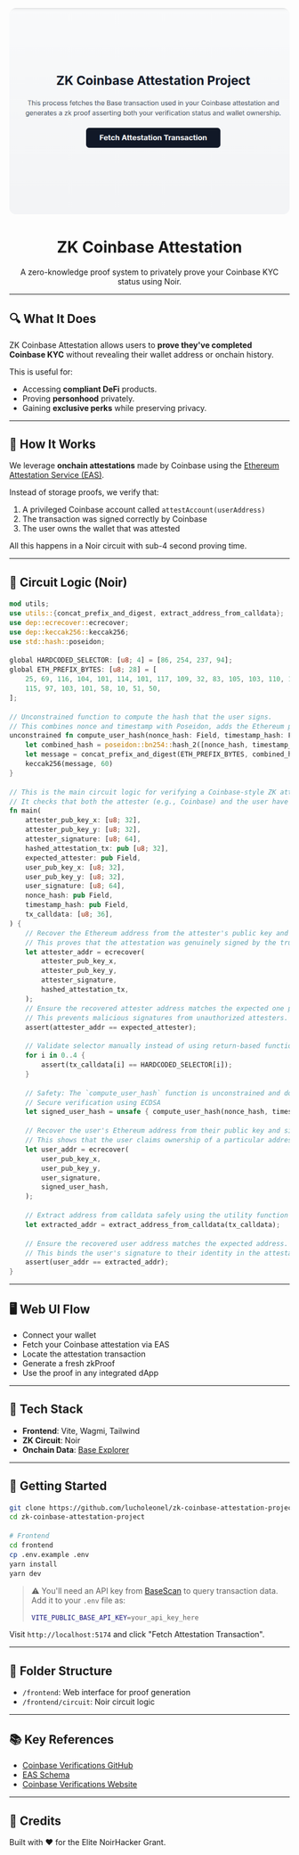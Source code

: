 <p align="center">
  <img src="frontend/public/landing.png" alt="ZK Coinbase Attestation Screenshot" style="max-width: 100%; border-radius: 12px;" />
</p>

<h1 align="center">ZK Coinbase Attestation</h1>

<p align="center">
  A zero-knowledge proof system to privately prove your Coinbase KYC status using Noir.
</p>

---

## 🔍 What It Does

ZK Coinbase Attestation allows users to **prove they've completed Coinbase KYC** without revealing their wallet address or onchain history.

This is useful for:

- Accessing **compliant DeFi** products.
- Proving **personhood** privately.
- Gaining **exclusive perks** while preserving privacy.

---

## 🧪 How It Works

We leverage **onchain attestations** made by Coinbase using the [Ethereum Attestation Service (EAS)](https://base.easscan.org/schema/view/0xf8b05c79f090979bf4a80270aba232dff11a10d9ca55c4f88de95317970f0de9).

Instead of storage proofs, we verify that:

1. A privileged Coinbase account called `attestAccount(userAddress)`
2. The transaction was signed correctly by Coinbase
3. The user owns the wallet that was attested

All this happens in a Noir circuit with sub-4 second proving time.

---

## 🔧 Circuit Logic (Noir)

```rust
mod utils;
use utils::{concat_prefix_and_digest, extract_address_from_calldata};
use dep::ecrecover::ecrecover;
use dep::keccak256::keccak256;
use std::hash::poseidon;

global HARDCODED_SELECTOR: [u8; 4] = [86, 254, 237, 94];
global ETH_PREFIX_BYTES: [u8; 28] = [
    25, 69, 116, 104, 101, 114, 101, 117, 109, 32, 83, 105, 103, 110, 101, 100, 32, 77, 101, 115,
    115, 97, 103, 101, 58, 10, 51, 50,
];

// Unconstrained function to compute the hash that the user signs.
// This combines nonce and timestamp with Poseidon, adds the Ethereum prefix, and hashes with Keccak.
unconstrained fn compute_user_hash(nonce_hash: Field, timestamp_hash: Field) -> [u8; 32] {
    let combined_hash = poseidon::bn254::hash_2([nonce_hash, timestamp_hash]);
    let message = concat_prefix_and_digest(ETH_PREFIX_BYTES, combined_hash.to_be_bytes());
    keccak256(message, 60)
}

// This is the main circuit logic for verifying a Coinbase-style ZK attestation.
// It checks that both the attester (e.g., Coinbase) and the user have signed expected messages using ECDSA.
fn main(
    attester_pub_key_x: [u8; 32],
    attester_pub_key_y: [u8; 32],
    attester_signature: [u8; 64],
    hashed_attestation_tx: pub [u8; 32],
    expected_attester: pub Field,
    user_pub_key_x: [u8; 32],
    user_pub_key_y: [u8; 32],
    user_signature: [u8; 64],
    nonce_hash: pub Field,
    timestamp_hash: pub Field,
    tx_calldata: [u8; 36],
) {
    // Recover the Ethereum address from the attester's public key and signature over the attestation hash.
    // This proves that the attestation was genuinely signed by the trusted attester (e.g., Coinbase).
    let attester_addr = ecrecover(
        attester_pub_key_x,
        attester_pub_key_y,
        attester_signature,
        hashed_attestation_tx,
    );
    // Ensure the recovered attester address matches the expected one provided publicly.
    // This prevents malicious signatures from unauthorized attesters.
    assert(attester_addr == expected_attester);

    // Validate selector manually instead of using return-based function
    for i in 0..4 {
        assert(tx_calldata[i] == HARDCODED_SELECTOR[i]);
    }

    // Safety: The `compute_user_hash` function is unconstrained and does not perform any unsafe memory operations.
    // Secure verification using ECDSA
    let signed_user_hash = unsafe { compute_user_hash(nonce_hash, timestamp_hash) };

    // Recover the user's Ethereum address from their public key and signature over their identity hash.
    // This shows that the user claims ownership of a particular address (e.g., for KYC or eligibility proofs).
    let user_addr = ecrecover(
        user_pub_key_x,
        user_pub_key_y,
        user_signature,
        signed_user_hash,
    );

    // Extract address from calldata safely using the utility function
    let extracted_addr = extract_address_from_calldata(tx_calldata);

    // Ensure the recovered user address matches the expected address.
    // This binds the user's signature to their identity in the attestation process.
    assert(user_addr == extracted_addr);
}

```

---

## 🖥️ Web UI Flow

- Connect your wallet
- Fetch your Coinbase attestation via EAS
- Locate the attestation transaction
- Generate a fresh zkProof
- Use the proof in any integrated dApp

---

## 🧱 Tech Stack

- **Frontend**: Vite, Wagmi, Tailwind
- **ZK Circuit**: Noir
- **Onchain Data**: [Base Explorer](https://basescan.org)

---

## 🚀 Getting Started

```bash
git clone https://github.com/lucholeonel/zk-coinbase-attestation-project
cd zk-coinbase-attestation-project

# Frontend
cd frontend
cp .env.example .env
yarn install
yarn dev
```

> ⚠️ You'll need an API key from [BaseScan](https://docs.basescan.org/) to query transaction data.
> Add it to your `.env` file as:
>
> ```bash
> VITE_PUBLIC_BASE_API_KEY=your_api_key_here
> ```

Visit `http://localhost:5174` and click "Fetch Attestation Transaction".

---

## 📁 Folder Structure

- `/frontend`: Web interface for proof generation
- `/frontend/circuit`: Noir circuit logic

---

## 📚 Key References

- [Coinbase Verifications GitHub](https://github.com/coinbase/verifications)
- [EAS Schema](https://base.easscan.org/schema/view/0xf8b05c79f090979bf4a80270aba232dff11a10d9ca55c4f88de95317970f0de9)
- [Coinbase Verifications Website](https://www.coinbase.com/en-gb/onchain-verify)

---

## 🤝 Credits

Built with ❤️ for the Elite NoirHacker Grant.
